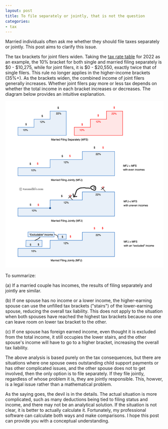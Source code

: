 ```yaml
---
layout: post
title: To file separately or jointly, that is not the question
categories:
- tax
---
```


Married individuals often ask me whether they should file taxes separately or jointly. This post aims to clarify this issue.

The tax brackets for joint filers widen. Taking the [tax rate table][table] for 2022 as an example, the 10% bracket for both single and married filing separately is $0 - $10,275, while for joint filers, it is $0 - $20,550, exactly twice that of single filers. This rule no longer applies in the higher-income brackets (35%+). As the brackets widen, the combined income of joint filers generally increases. Whether joint filers pay more or less tax depends on whether the total income in each bracket increases or decreases. The diagram below provides an intuitive explanation.

<img src="/assets/images/20220827-mfs-vs-mfj.png"/>

To summarize:

(a) If a married couple has incomes, the results of filing separately and jointly are similar.

(b) If one spouse has no income or a lower income, the higher-earning
spouse can use the unfilled tax brackets ("stairs") of the lower-earning
spouse, reducing the overall tax liability. This does not apply to
the situation when both spouses have reached the highest tax brackets
because no one can leave room on lower tax bracket to the other.

(c\) If one spouse has foreign earned income, even thought it is
excluded from the total income, it still occupies the lower stairs,
and the other spouse's income will have to go to a higher bracket,
increasing the overall tax liability.

The above analysis is based purely on the tax consequences, but
there are situations where one spouse owes outstanding child support
payments or has other complicated issues, and the other spouse does not
to get involved, then the only option is to file separately.
If they file jointly, regardless of whose problem it is, they are
jointly responsible. This, howver, is a legal issue rather than a
mathematical problem.

As the saying goes, the devil is in the details. The actual situation
is more complicated, such as many deductions being tied to filing
status and income, and there may not be an analytical solution. If
the situation is not clear, it is better to actually calculate it.
Fortunately, my professional software can calculate both ways
and make comparisons. I hope this post can provide you with a
conceptual understanding.

[table]: https://www.bankrate.com/taxes/tax-brackets/
